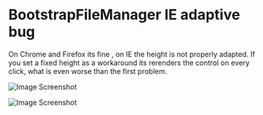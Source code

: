 # BootstrapFileManager IE adaptive bug
On Chrome and Firefox its fine , on IE the height is not properly adapted.
If you set a fixed height as a workaround its rerenders the control on every click, what
is even worse than the first problem.

![Image Screenshot](ie.JPG)

![Image Screenshot](chrome.JPG)


